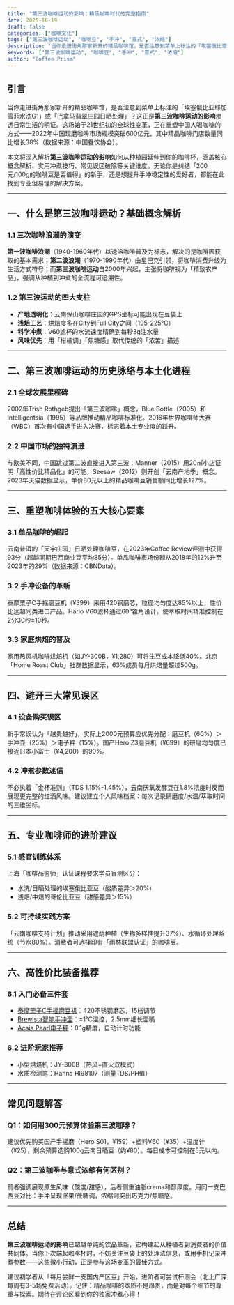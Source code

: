 ```yaml
---
title: "第三波咖啡运动的影响：精品咖啡时代的完整指南"
date: 2025-10-19
draft: false
categories: ["咖啡文化"]
tags: ["第三波咖啡运动", "咖啡豆", "手冲", "意式", "浓缩"]
description: "当你走进街角那家新开的精品咖啡馆，是否注意到菜单上标注的「埃塞俄比亚耶加雪菲水洗G1」或「巴拿马翡翠庄园日晒处理」？这正是**第三波咖啡运动的影响**渗透日常生活的明证。这场始于21世纪初的全球性变革，正在重塑中国人喝咖啡的方式——2022年中国现磨咖啡市场规模突破600亿元，其中精品咖啡门店..."
keywords: ["第三波咖啡运动", "咖啡豆", "手冲", "意式", "浓缩"]
author: "Coffee Prism"
---
```


## 引言

当你走进街角那家新开的精品咖啡馆，是否注意到菜单上标注的「埃塞俄比亚耶加雪菲水洗G1」或「巴拿马翡翠庄园日晒处理」？这正是**第三波咖啡运动的影响**渗透日常生活的明证。这场始于21世纪初的全球性变革，正在重塑中国人喝咖啡的方式——2022年中国现磨咖啡市场规模突破600亿元，其中精品咖啡门店数量同比增长38%（数据来源：中国餐饮协会）。

本文将深入解析**第三波咖啡运动的影响**如何从种植园延伸到你的咖啡杯，涵盖核心概念解析、实用冲煮技巧、常见误区破除等关键维度。无论你是纠结「200元/100g的咖啡豆是否值得」的新手，还是想提升手冲稳定性的爱好者，都能在此找到专业但易懂的解决方案。

---

## 一、什么是第三波咖啡运动？基础概念解析

### 1.1 三次咖啡浪潮的演变
**第一波咖啡浪潮**（1940-1960年代）以速溶咖啡普及为标志，解决的是咖啡因获取的基本需求；**第二波浪潮**（1970-1990年代）由星巴克引领，将咖啡消费升级为生活方式符号；而**第三波咖啡运动**自2000年兴起，主张将咖啡视为「精致农产品」，强调从种植到冲煮的全流程可追溯性。

### 1.2 第三波运动的四大支柱
- **产地透明化**：云南保山咖啡庄园的GPS坐标可能出现在豆袋上
- **浅焙工艺**：烘焙度多在City到Full City之间（195-225℃）
- **科学冲煮**：V60滤杯的水流速度精确到每秒3g注水量
- **风味优先**：用「柑橘调」「焦糖感」取代传统的「浓苦」描述

---

## 二、第三波咖啡运动的历史脉络与本土化进程

### 2.1 全球发展里程碑
2002年Trish Rothgeb提出「第三波咖啡」概念，Blue Bottle（2005）和Intelligentsia（1995）等品牌推动精品咖啡标准化。2016年世界咖啡师大赛（WBC）首次有中国选手进入决赛，标志着本土专业度的跃升。

### 2.2 中国市场的独特演进
与欧美不同，中国跳过第二波直接进入第三波：Manner（2015）用20㎡小店证明「高性价比精品化」的可能，Seesaw（2012）则开创「云南产地季」概念。2023年天猫数据显示，单价80元以上的精品咖啡豆销售额同比增长127%。

---

## 三、重塑咖啡体验的五大核心要素

### 3.1 单品咖啡的崛起
云南普洱的「天宇庄园」日晒处理咖啡豆，在2023年Coffee Review评测中获得93分（超越同期巴西商业豆平均85分）。单品咖啡市场份额从2018年的12%升至2023年的29%（数据来源：CBNData）。

### 3.2 手冲设备的革新
泰摩栗子C手摇磨豆机（¥399）采用420钢磨芯，粒径均匀度达85%以上，性价比远超同类进口产品。Hario V60滤杯通过60°锥角设计，使萃取时间精准控制在2分30秒±10秒。

### 3.3 家庭烘焙的普及
家用热风机咖啡烘焙机（如JY-300B，¥1,280）可将生豆成本降低40%。北京「Home Roast Club」社群数据显示，63%成员每月烘焙量超过500g。

---

## 四、避开三大常见误区

### 4.1 设备购买误区
新手常误认为「越贵越好」，实际上2000元预算应优先分配：磨豆机（60%）＞手冲壶（25%）＞电子秤（15%）。国产Hero Z3磨豆机（¥699）的研磨均匀度已接近日本小富士（¥4,200）的90%。

### 4.2 冲煮参数迷信
不必执着「金杯准则」（TDS 1.15%-1.45%），云南厌氧发酵豆在1.8%浓度时反而展现更完整的红酒风味。建议建立个人风味档案：每次记录研磨度/水温/萃取时间的三维坐标。

---

## 五、专业咖啡师的进阶建议

### 5.1 感官训练体系
上海「咖啡品鉴师」认证课程要求学员盲测区分：
- 水洗/日晒处理的埃塞俄比亚豆（酸质差异＞20%）
- 浅焙/中焙的哥伦比亚豆（甜感差异＞15%）

### 5.2 可持续实践方案
「云南咖啡支持计划」推动采用遮荫种植（生物多样性提升37%）、水循环处理系统（节水80%）。消费者可选择印有「雨林联盟认证」的咖啡豆。

---

## 六、高性价比装备推荐

### 6.1 入门必备三件套
- [泰摩栗子C手摇磨豆机](https://www.amazon.cn/s?k=Timemore+Chestnut+C)：420不锈钢磨芯，15档调节
- [Brewista智能手冲壶](https://www.amazon.cn/s?k=Brewista)：±1℃温控，2.5mm细长壶嘴
- [Acaia Pearl电子秤](https://www.amazon.cn/s?k=Acaia+Pearl)：0.1g精度，自动计时功能

### 6.2 进阶玩家推荐
- 小型烘焙机：JY-300B（热风+直火双模式）
- 水质检测笔：Hanna HI98107（测量TDS/PH值）

---

## 常见问题解答

### Q1：如何用300元预算体验第三波咖啡？  
建议优先购买国产手摇磨（Hero S01，¥159）+塑料V60（¥35）+温度计（¥25），剩余预算选购100g云南日晒豆（约¥80）。每日成本可控制在5元以内。

### Q2：第三波咖啡与意式浓缩有何区别？  
前者强调展现原生风味（酸度/甜感），后者侧重油脂crema和醇厚度。用同一支巴西豆对比：手冲呈现坚果/蔗糖调，浓缩则突出巧克力/焦糖感。

---

## 总结

**第三波咖啡运动的影响**已超越单纯的饮品革新，它构建起从种植者到消费者的价值共同体。当你下次端起咖啡杯时，不妨关注豆袋上的处理法信息，或用手机记录冲煮参数——这些微小行动，正是参与这场变革的最佳方式。

建议初学者从「每月尝鲜一支国内产区豆」开始，进阶者可尝试杯测会（北上广深每周有3-5场免费活动）。记住：精品咖啡的本质不是昂贵，而是对每个细节的尊重与探索。期待在评论区看到你的独家冲煮心得！